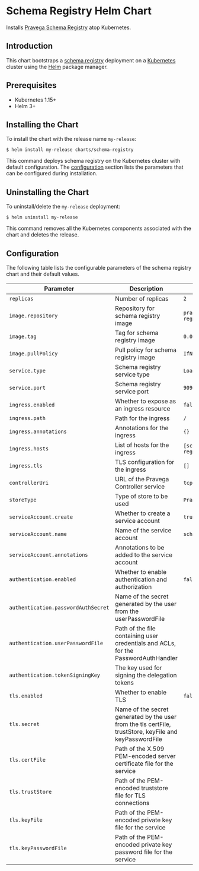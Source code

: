 <!--

  Copyright (c) Dell Inc., or its subsidiaries. All Rights Reserved.

  Licensed under the Apache License, Version 2.0 (the "License");
  you may not use this file except in compliance with the License.
  You may obtain a copy of the License at

  http://www.apache.org/licenses/LICENSE-2.0

-->

# Schema Registry Helm Chart

Installs [Pravega Schema Registry](https://github.com/pravega/schema-registry) atop Kubernetes.

## Introduction

This chart bootstraps a [schema registry](https://github.com/pravega/schema-registry) deployment on a [Kubernetes](http://kubernetes.io) cluster using the [Helm](https://helm.sh) package manager.

## Prerequisites
  - Kubernetes 1.15+
  - Helm 3+

## Installing the Chart

To install the chart with the release name `my-release`:

```
$ helm install my-release charts/schema-registry
```

This command deploys schema registry on the Kubernetes cluster with default configuration. The [configuration](#configuration) section lists the parameters that can be configured during installation.

## Uninstalling the Chart

To uninstall/delete the `my-release` deployment:

```
$ helm uninstall my-release
```

This command removes all the Kubernetes components associated with the chart and deletes the release.

## Configuration

The following table lists the configurable parameters of the schema registry chart and their default values.

| Parameter | Description | Default |
| ----- | ----------- | ------ |
| `replicas` | Number of replicas | `2` |
| `image.repository` | Repository for schema registry image | `pravega/schema-registry` |
| `image.tag` | Tag for schema registry image | `0.0.1` |
| `image.pullPolicy` | Pull policy for schema registry image | `IfNotPresent` |
| `service.type` | Schema registry service type | `LoadBalancer` |
| `service.port` | Schema registry service port | `9092` |
| `ingress.enabled` | Whether to expose as an ingress resource | `false` |
| `ingress.path` | Path for the ingress | `/` |
| `ingress.annotations` | Annotations for the ingress | `{}` |
| `ingress.hosts` | List of hosts for the ingress | `[schema-registry.pravega.com]` |
| `ingress.tls` | TLS configuration for the ingress | `[]` |
| `controllerUri` | URL of the Pravega Controller service | `tcp://localhost:9090` |
| `storeType` | Type of store to be used | `Pravega` |
| `serviceAccount.create` | Whether to create a service account | `true` |
| `serviceAccount.name` | Name of the service account | `schema-registry` |
| `serviceAccount.annotations` | Annotations to be added to the service account | |
| `authentication.enabled` | Whether to enable authentication and authorization | `false` |
| `authentication.passwordAuthSecret` | Name of the secret generated by the user from the userPasswordFile | |
| `authentication.userPasswordFile` | Path of the file containing user credentials and ACLs, for the PasswordAuthHandler | |
| `authentication.tokenSigningKey` | The key used for signing the delegation tokens | |
| `tls.enabled` | Whether to enable TLS | `false` |
| `tls.secret` | Name of the secret generated by the user from the tls certFile, trustStore, keyFile and keyPasswordFile | |
| `tls.certFile` | Path of the X.509 PEM-encoded server certificate file for the service | |
| `tls.trustStore` | Path of the PEM-encoded truststore file for TLS connections | |
| `tls.keyFile` | Path of the PEM-encoded private key file for the service | |
| `tls.keyPasswordFile` | Path of the PEM-encoded private key password file for the service | |
